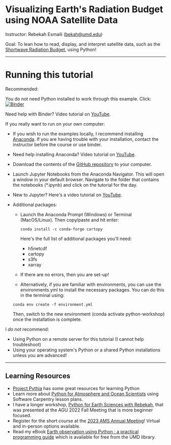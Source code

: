 # Visualizing Earth's Radiation Budget using NOAA Satellite Data

Instructor: Rebekah Esmaili (bekah@umd.edu)

Goal: To lean how to read, display, and interpret satellite data, such as the [Shortwave Radiation Budget](https://www.star.nesdis.noaa.gov/goesr/product_sw.php), using Python!

---
# Running this tutorial

Recommended:

You do not need Python installed to work through this example. Click:
[![Binder](https://mybinder.org/badge_logo.svg)](https://mybinder.org/v2/gh/modern-tools-workshop/UMD-ERB-tutorial/HEAD)


Need help with Binder? Video tutorial on [YouTube](https://youtu.be/3BrfFe4HsAw).


If you really want to run on your own computer:

* If you wish to run the examples locally, I recommend installing [Anaconda](https://www.anaconda.com/products/individual). If you are having trouble with your installation, contact the instructor before the course or use binder.
* Need help installing Anaconda? Video tutorial on [YouTube](https://youtu.be/zxSQCXXvOIM).
* Download the contents of the [GitHub repository](https://ter.ps/noaapy) to your computer.
* Launch Jupyter Notebooks from the Anaconda Navigator. This will open a window in your default browser. Navigate to the folder that contains the notebooks (*.ipynb) and click on the tutorial for the day.
* New to Jupyter? Here's a video tutorial on [YouTube](https://youtu.be/gmMCuR9JPpY).
* Additional packages:
  * Launch the Anaconda Prompt (Windows) or Terminal (MacOS/Linux). Then copy/paste and hit enter:
    ```
    conda install -c conda-forge cartopy
    ```

    Here's the full list of additional packages you'll need:
    - h5netcdf
    - cartopy
    - s3fs
    - xarray

  * If there are no errors, then you are set-up!
  * Alternatively, if you are familiar with environments, you can use the environments.yml to install the necessary packages. You can do this in the terminal using:

  ```
  conda env create -f environment.yml
  ```
  Then, switch to the new environment (conda activate python-workshop) once the installation is complete.

I *do not* recommend:
* Using Python on a remote server for this tutorial (I cannot help troubleshoot)
* Using your operating system's Python or a shared Python installations unless you are advanced!

---
## Learning Resources

* [Project Pythia](https://projectpythia.org/) has some great resources for learning Python
* Learn more about [Python for Atmosphere and Ocean Scientists](https://carpentries-lab.github.io/python-aos-lesson/) using Software Carpentry lesson plans.
* I have a longer workshop, [Python for Earth Sciences with Rebekah](https://youtu.be/OjX1nDIWDh0), that was presented at the AGU 2022 Fall Meeting that is more beginner focused.
* Register for the short course at the [2023 AMS Annual Meeting](https://www.ametsoc.org/index.cfm/ams/education-careers/careers/professional-development/short-courses1/making-beautiful-images-of-noaa-satellite-data-using-python/
)! Virtual and in-person options available.
* Read my eBook [Earth observation using Python : a practical programming guide](https://umaryland.on.worldcat.org/oclc/1240265984) which is available for free from the UMD library.
